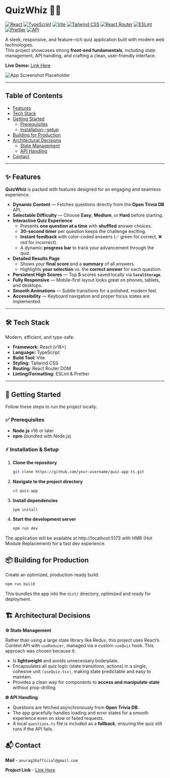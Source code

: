 # QuizWhiz 🧠✨

[![React](https://img.shields.io/badge/React-18%2B-61DAFB?logo=react)](https://react.dev/)
[![TypeScript](https://img.shields.io/badge/TypeScript-Strict-3178C6?logo=typescript)](https://www.typescriptlang.org/)
[![Vite](https://img.shields.io/badge/Build-Vite-646CFF?logo=vite)](https://vitejs.dev/)
[![Tailwind CSS](https://img.shields.io/badge/Styles-TailwindCSS-38B2AC?logo=tailwindcss)](https://tailwindcss.com/)
[![React Router](https://img.shields.io/badge/Routing-React%20Router-CA4245?logo=reactrouter)](https://reactrouter.com/)
[![ESLint](https://img.shields.io/badge/Lint-ESLint-4B32C3?logo=eslint)](https://eslint.org/)
[![Prettier](https://img.shields.io/badge/Format-Prettier-F7B93E?logo=prettier)](https://prettier.io/)
[![API](https://img.shields.io/badge/API-Open%20Trivia%20DB-0A0A0A)](https://opentdb.com/)

A sleek, responsive, and feature-rich quiz application built with modern web technologies.  
This project showcases strong **front-end fundamentals**, including state management, API handling, and crafting a clean, user-friendly interface.

**Live Demo:** [Link Here](https://quizwhiz-anurag.vercel.app/) 

<!-- TODO: Replace the placeholder below with a real screenshot of your application -->
![App Screenshot Placeholder](./Screenshot.png)

---

## Table of Contents

- [Features](#-features)
- [Tech Stack](#-tech-stack)
- [Getting Started](#-getting-started)
  - [Prerequisites](#-prerequisites)
  - [Installation--setup](#-installation--setup)
- [Building for Production](#-building-for-production)
- [Architectural Decisions](#-architectural-decisions)
  - [State Management](#️-state-management)
  - [API Handling](#-api-handling)
- [Contact](#-contact)

---

## ✨ Features

**QuizWhiz** is packed with features designed for an engaging and seamless experience.

- **Dynamic Content** — Fetches questions directly from the **Open Trivia DB** API.
- **Selectable Difficulty** — Choose **Easy**, **Medium**, or **Hard** before starting.
- **Interactive Quiz Experience**
  - Presents **one question at a time** with **shuffled** answer choices.
  - **30-second timer** per question keeps the challenge exciting.
  - **Instant feedback** with color-coded answers (✅ green for correct, ❌ red for incorrect).
  - A dynamic **progress bar** to track your advancement through the quiz.
- **Detailed Results Page**
  - Shows your **final score** and a **summary** of all answers.
  - Highlights **your selection** vs. the **correct answer** for each question.
- **Persistent High Scores** — Top **5** scores saved locally via **`localStorage`**.
- **Fully Responsive** — Mobile-first layout looks great on phones, tablets, and desktops.
- **Smooth Animations** — Subtle transitions for a polished, modern feel.
- **Accessibility** — Keyboard navigation and proper focus states are implemented.

---

## 🛠 Tech Stack

Modern, efficient, and type-safe:

- **Framework:** React (v18+)
- **Language:** TypeScript
- **Build Tool:** Vite
- **Styling:** Tailwind CSS
- **Routing:** React Router DOM
- **Linting/Formatting:** ESLint & Prettier

---

## 🚀 Getting Started

Follow these steps to run the project locally.

### ✅ Prerequisites

- **Node.js** v16 or later  
- **npm** (bundled with Node.js)

### ⚡ Installation & Setup

1. **Clone the repository**
   ```bash
   git clone https://github.com/your-username/quiz-app-ts.git
2. **Navigate to the project directory**
   ```bash
   cd quiz-app
3. **Install dependencies**
   ```bash
   npm install
4. **Start the development server**
   ```bash
   npm run dev
   
The application will be available at http://localhost:5173 with HMR (Hot Module Replacement) for a fast dev experience.

## 📦 Building for Production
Create an optimized, production-ready build:
   ```bash
   npm run build
   ```
   This bundles the app into the ``` dist/ ``` directory, optimized and ready for deployment.

## 🏗 Architectural Decisions
   **⚙️ State Management**
   
   Rather than using a large state library like Redux, this project uses React’s Context API with ``` useReducer ```, managed via a custom ``` useQuiz ``` hook. This approach was chosen because it:
   - Is **lightweight** and avoids unnecessary boilerplate.
   - Encapsulates all quiz logic (state transitions, actions) in a single, cohesive unit ```(useQuiz.tsx)```, making state predictable and easy to maintain.
   - Provides a clean way for components to **access and manipulate state** without prop-drilling
     
   **🌐 API Handling**
   - Questions are fetched asynchronously from **Open Trivia DB**.
   - The app gracefully handles loading and error states for a smooth experience even on slow or failed requests.
   - A local ``` questions.ts ``` file is included as a **fallback**, ensuring the quiz still runs if the API fails.

## 📬 Contact
   **Mail** -  ```anurag26official@gmail.com```
   
   **Project Link** -  [Link Here](https://quizwhiz-anurag.vercel.app/) 
